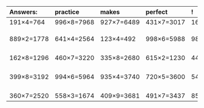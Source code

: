 | Answers: | practice | makes | perfect | ! |
| :--- | :--- | :--- | :--- | :--- |
| 191×4=764 | 996×8=7968 | 927×7=6489 | 431×7=3017 | 160×4=640 | 
|   |   |   |   |   | 
|   |   |   |   |   | 
|   |   |   |   |   | 
| 889×2=1778 | 641×4=2564 | 123×4=492 | 998×6=5988 | 987×3=2961 | 
|   |   |   |   |   | 
|   |   |   |   |   | 
|   |   |   |   |   | 
|   |   |   |   |   | 
| 162×8=1296 | 460×7=3220 | 335×8=2680 | 615×2=1230 | 445×8=3560 | 
|   |   |   |   |   | 
|   |   |   |   |   | 
|   |   |   |   |   | 
|   |   |   |   |   | 
| 399×8=3192 | 994×6=5964 | 935×4=3740 | 720×5=3600 | 543×3=1629 | 
|   |   |   |   |   | 
|   |   |   |   |   | 
|   |   |   |   |   | 
|   |   |   |   |   | 
| 360×7=2520 | 558×3=1674 | 409×9=3681 | 491×7=3437 | 853×9=7677 | 
